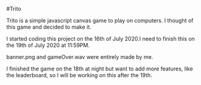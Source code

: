 #Trito

Trito is a simple javascript canvas game to play on computers. I thought of this game and decided to make it.

I started coding this project on the 16th of July 2020.I need to finish this on the 19th of July 2020 at 11:59PM. 

banner.png and gameOver.wav were entirely made by me.

I finished the game on the 18th at night but want to add more features, like the leaderboard, so I will be working on this after the 19th.
